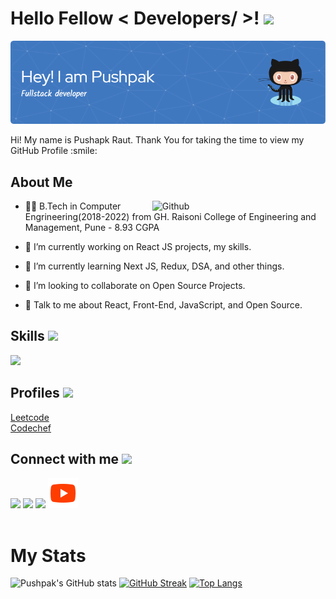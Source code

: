 <h1> Hello Fellow < Developers/ >! <img src = "https://raw.githubusercontent.com/MartinHeinz/MartinHeinz/master/wave.gif" width = 32> </h1>
  
![Header](./github-header-image.png)
<div size='20px'> Hi! My name is Pushapk Raut. Thank You for taking the time to view my GitHub Profile :smile: 
</div>
  
<div>
  <h2> About Me </h2>

  <img width="55%" align="right" alt="Github" src="https://raw.githubusercontent.com/onimur/.github/master/.resources/git-header.svg" />

  - 👨‍🎓 B.Tech in Computer Engrineering(2018-2022) from GH. Raisoni College of Engineering and Management, Pune - 8.93 CGPA
  
  - 🔭 I’m currently working on React JS projects, my skills.  

  - 🌱 I’m currently learning Next JS, Redux, DSA, and other things. 

  - 👯 I’m looking to collaborate on Open Source Projects. 

  - 💬 Talk to me about React, Front-End, JavaScript, and Open Source. 
</div>
  
<p>
  <h2>Skills <img src = "https://media2.giphy.com/media/QssGEmpkyEOhBCb7e1/giphy.gif?cid=ecf05e47a0n3gi1bfqntqmob8g9aid1oyj2wr3ds3mg700bl&rid=giphy.gif" width =22></h2>
  <a href="https://skillicons.dev">
    <img src="https://skillicons.dev/icons?i=html,css,js,react,tailwind,cpp,java,sass,git,postman,materialui,netlify,vscode,figma,xd&perline=8" />
  </a>
</p>
<div>
  <h2> Profiles  <img src='https://github.com/shahriarshafin/shahriarshafin/blob/development/Assets/programmer.gif' width=60> </h2>
  <a href = 'https://leetcode.com/PushpakRaut/'>Leetcode</a> <br/>
  <a href = 'https://www.codechef.com/users/pushpak_1899'>Codechef</a>
</div>

<div>
  <h2> Connect with me <img src='https://raw.githubusercontent.com/ShahriarShafin/ShahriarShafin/main/Assets/handshake.gif' width=50> </h2>
  <a href = 'https://www.linkedin.com/in/pushpakraut/'> <img src="https://skillicons.dev/icons?i=linkedin" /></a> 
  <a href = 'https://twitter.com/PushpakRautt'> <img src="https://skillicons.dev/icons?i=twitter" /></a> 
  <a href = 'https://www.github.com/PushpakRaut'> <img src="https://skillicons.dev/icons?i=github" /></a> 
  <a href = 'https://www.youtube.com/@PushpakRautt'> <img src="./youtube-icon.png" /></a> 
</div>
<br/>
<div>
  <h1>My Stats</h1>
  
  ![Pushpak's GitHub stats](https://github-readme-stats.vercel.app/api?username=PushpakRaut&show_icons=true&theme=dark)
  [![GitHub Streak](https://streak-stats.demolab.com/?user=PushpakRaut&theme=dark)](https://git.io/streak-stats)
  [![Top Langs](https://github-readme-stats.vercel.app/api/top-langs/?username=PushpakRaut&layout=compact&theme=dark)](https://github.com/anuraghazra/github-readme-stats)
</div>






